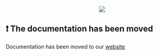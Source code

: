 <p align="center">
  <img src="https://camo.githubusercontent.com/4c4c8d90e242619972a11baa3c33acaaeb9bad00/687474703a2f2f692e696d6775722e636f6d2f666748314852742e706e67" />
</p>

## :heavy_exclamation_mark: The documentation has been moved

Documentation has been moved to our [website](https://www.photoeditorsdk.com/documentation/html5/getting-started)

